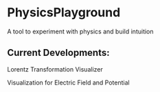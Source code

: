 # PhysicsPlayground
A tool to experiment with physics and build intuition

## Current Developments:

Lorentz Transformation Visualizer

Visualization for Electric Field and Potential
